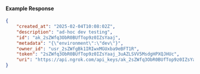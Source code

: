 <!-- Code generated for API Clients. DO NOT EDIT. -->

#### Example Response

```json
{
	"created_at": "2025-02-04T10:08:02Z",
	"description": "ad-hoc dev testing",
	"id": "ak_2sZWfq3ObR0BUfTop9z0IZsYaaj",
	"metadata": "{\"environment\":\"dev\"}",
	"owner_id": "usr_2sZWfgBk1IRIwxMGUxba9eBFT1R",
	"token": "2sZWfq3ObR0BUfTop9z0IZsYaaj_3uAZLSVV5MsdgHPXQJHUc",
	"uri": "https://api.ngrok.com/api_keys/ak_2sZWfq3ObR0BUfTop9z0IZsYaaj"
}
```
